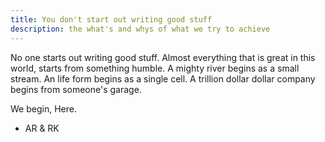 ```yaml
---
title: You don't start out writing good stuff
description: the what's and whys of what we try to achieve
---
```


No one starts out writing good stuff.
Almost everything that is great in this world, starts from something humble. 
A mighty river begins as a small stream.
An life form begins as a single cell.
A trillion dollar dollar company begins from someone's garage.

We begin, Here.

- AR & RK
